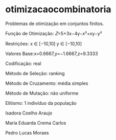 # otimizacaocombinatoria
Problemas de otimização em conjuntos finitos.

Função de Otimização: 𝑍=5+3x−4y−x²+xy−y²

Restrições: x ∈ [−10,10] y ∈ [−10,10]

Valores Base:x=0.6667,y=−1.6667,z=9.3333

Codificação: real

Método de Seleção: ranking

Método de Cruzamento: média simples

Método de Mutação: não uniforme

Elitismo: 1 indivíduo da população

Isadora Coelho Araujo

Maria Eduarda Crema Carlos

Pedro Lucas Moraes

